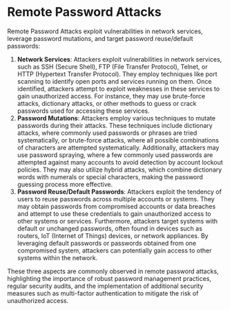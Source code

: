 # Remote Password Attacks

Remote Password Attacks exploit vulnerabilities in network services, leverage password mutations, and target password reuse/default passwords:

1. **Network Services**: Attackers exploit vulnerabilities in network services, such as SSH (Secure Shell), FTP (File Transfer Protocol), Telnet, or HTTP (Hypertext Transfer Protocol). They employ techniques like port scanning to identify open ports and services running on them. Once identified, attackers attempt to exploit weaknesses in these services to gain unauthorized access. For instance, they may use brute-force attacks, dictionary attacks, or other methods to guess or crack passwords used for accessing these services.
2. **Password Mutations**: Attackers employ various techniques to mutate passwords during their attacks. These techniques include dictionary attacks, where commonly used passwords or phrases are tried systematically, or brute-force attacks, where all possible combinations of characters are attempted systematically. Additionally, attackers may use password spraying, where a few commonly used passwords are attempted against many accounts to avoid detection by account lockout policies. They may also utilize hybrid attacks, which combine dictionary words with numerals or special characters, making the password guessing process more effective.
3. **Password Reuse/Default Passwords**: Attackers exploit the tendency of users to reuse passwords across multiple accounts or systems. They may obtain passwords from compromised accounts or data breaches and attempt to use these credentials to gain unauthorized access to other systems or services. Furthermore, attackers target systems with default or unchanged passwords, often found in devices such as routers, IoT (Internet of Things) devices, or network appliances. By leveraging default passwords or passwords obtained from one compromised system, attackers can potentially gain access to other systems within the network.

These three aspects are commonly observed in remote password attacks, highlighting the importance of robust password management practices, regular security audits, and the implementation of additional security measures such as multi-factor authentication to mitigate the risk of unauthorized access.
